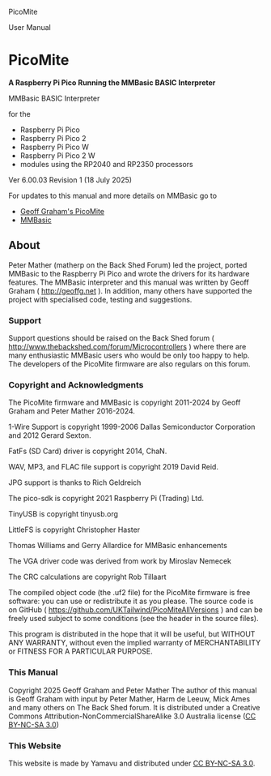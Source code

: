 PicoMite

User Manual





# PicoMite
**A Raspberry Pi Pico Running the MMBasic BASIC Interpreter**

MMBasic BASIC Interpreter

for the

* Raspberry Pi Pico
* Raspberry Pi Pico 2
* Raspberry Pi Pico W
* Raspberry Pi Pico 2 W
* modules using the RP2040 and RP2350 processors

Ver 6.00.03 
Revision 1
(18 July 2025)

For updates to this manual and more details on MMBasic go to
* [Geoff Graham's PicoMite](http://geoffg.net/picomite.html)
* [MMBasic](http://mmbasic.com)

## About

Peter Mather (matherp on the Back Shed Forum) led the project, ported MMBasic to the Raspberry Pi Pico and
wrote the drivers for its hardware features. The MMBasic interpreter and this manual was written by Geoff
Graham ( http://geoffg.net ). In addition, many others have supported the project with specialised code, testing
and suggestions.


### Support

Support questions should be raised on the Back Shed forum ( http://www.thebackshed.com/forum/Microcontrollers )
where there are many enthusiastic MMBasic users who would be only too happy to help. The developers of the
PicoMite firmware are also regulars on this forum.


### Copyright and Acknowledgments

The PicoMite firmware and MMBasic is copyright 2011-2024 by Geoff Graham and Peter Mather 2016-2024.

1-Wire Support is copyright 1999-2006 Dallas Semiconductor Corporation and 2012 Gerard Sexton.

FatFs (SD Card) driver is copyright 2014, ChaN.

WAV, MP3, and FLAC file support is copyright 2019 David Reid.

JPG support is thanks to Rich Geldreich

The pico-sdk is copyright 2021 Raspberry Pi (Trading) Ltd.

TinyUSB is copyright tinyusb.org

LittleFS is copyright Christopher Haster

Thomas Williams and Gerry Allardice for MMBasic enhancements

The VGA driver code was derived from work by Miroslav Nemecek

The CRC calculations are copyright Rob Tillaart

The compiled object code (the .uf2 file) for the PicoMite firmware is free software: you can use or redistribute it as you please. The source code is on GitHub ( https://github.com/UKTailwind/PicoMiteAllVersions ) and can be freely used subject to some conditions (see the header in the source files).

This program is distributed in the hope that it will be useful, but WITHOUT ANY WARRANTY, without even
the implied warranty of MERCHANTABILITY or FITNESS FOR A PARTICULAR PURPOSE.


### This Manual

Copyright 2025 Geoff Graham and Peter Mather
The author of this manual is Geoff Graham with input by Peter Mather, Harm de Leeuw, Mick Ames and many
others on The Back Shed forum. It is distributed under a Creative Commons Attribution-NonCommercialShareAlike 3.0 Australia license ([CC BY-NC-SA 3.0](https://creativecommons.org/licenses/by-sa/3.0/au/))


### This Website

This website is made by Yamavu and distributed under [CC BY-NC-SA 3.0](https://creativecommons.org/licenses/by-sa/3.0/au/).
